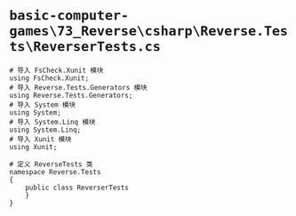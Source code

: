 # `basic-computer-games\73_Reverse\csharp\Reverse.Tests\ReverserTests.cs`

```
# 导入 FsCheck.Xunit 模块
using FsCheck.Xunit;
# 导入 Reverse.Tests.Generators 模块
using Reverse.Tests.Generators;
# 导入 System 模块
using System;
# 导入 System.Linq 模块
using System.Linq;
# 导入 Xunit 模块
using Xunit;

# 定义 ReverseTests 类
namespace Reverse.Tests
{
    public class ReverserTests
    }
}
```